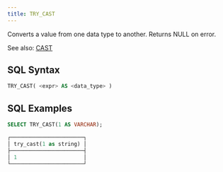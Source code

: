 ```yaml
---
title: TRY_CAST
---
```


Converts a value from one data type to another. Returns NULL on error.

See also: [CAST](cast)

## SQL Syntax

```sql
TRY_CAST( <expr> AS <data_type> )
```

## SQL Examples

```sql
SELECT TRY_CAST(1 AS VARCHAR);

┌───────────────────────┐
│ try_cast(1 as string) │
├───────────────────────┤
│ 1                     │
└───────────────────────┘
```